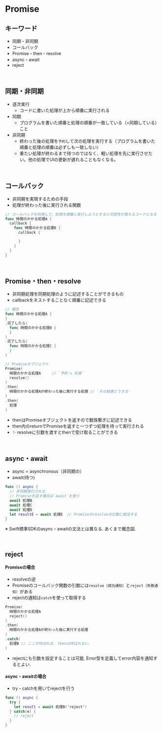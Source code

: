 # Promise

## キーワード
- 同期・非同期
- コールバック
- Promise・then・resolve
- async・await
- reject

<br>

## 同期・非同期
- 逐次実行
  - コードに書いた処理が上から順番に実行される
- 同期
  - プログラムを書いた順番と処理の順番が一致している（=同期している）こと
- 非同期
  - 終わった後の処理を`予約`して次の処理を実行する（プログラムを書いた順番と処理の順番は必ずしも一致しない）
  - 重たい処理が終わるまで待つのではなく、軽い処理を先に実行させたい。他の処理でUIの更新が遅れることもなくなる。

<br>

## コールバック
- 非同期を実現するための手段
- 処理が終わった後に実行される関数

```swift
// コールバックを利用して、処理を順番に実行しようとすると可読性が落ちるコードとなる
func 時間のかかる処理A {
  callback {
    func 時間のかかる処理B {
      callback {

      }
    }
  }
}
```

<br>

## Promise・then・resolve
- 非同期処理を同期処理のように記述することができるもの
- callbackをネストすることなく順番に記述できる

```swift
// 概念
func 時間のかかる処理A {
}
.完了したら(
  func 時間のかかる処理B {
  }
)
.完了したら(
  func 時間のかかる処理C {
  }
)

// Promiseオブジェクト
Promise(
  時間のかかる処理A　　　// `予約 ≒ 約束`
  resolve()
)
.then(
  時間のかかる処理Aが終わった後に実行する処理 // `その結果どうする`
)
.then(
  処理
)
```

- thenはPromiseオブジェクトを返すので数珠繋ぎに記述できる
- then内のreturnでPromiseを返すと一つずつ処理を待って実行される
- ✨ resolveに引数を渡すとthenで受け取ることができる

<br>

## async・await
- async = asynchronous（非同期の）
- await(待つ)

```swift
func () async {
  // 非同期実行される
  // Promiseを返す場合は`await`を使う
  await 処理B
  await 処理C
  await 処理D
  let resultE = await 処理E  // Promiseのresolveの引数に相当する
}
```
※ Swift標準SDKのasync・awaitの文法とは異なる. あくまで概念図.

<br>

## reject

#### Promiseの場合

- resolveの逆
- Promiseのコールバック関数の引数には`resolve（成功通知）`と`reject（失敗通知）`がある
- rejectの通知は`catch`を使って取得する

```swift
Promise(
  時間のかかる処理A
  reject()
)
.then(
  時間のかかる処理Aが終わった後に実行する処理
)
.catch(
  処理B // ここが呼ばれる. thenは呼ばれない.
)
```

- rejectにも引数を設定することは可能. Error型を定義してerror内容を通知するとよい.

#### async・awaitの場合

- try・catchを用いてrejectを行う

```swift
func () async {
  try {
    let result = await 処理B('reject')
  } catch(e) {
    // reject
  }
}
```